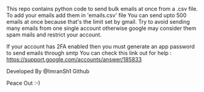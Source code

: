 This repo contains python code to send bulk emails at once from a .csv file.
To add your emails add them in 'emails.csv' file
You can send upto 500 emails at once because that's the limit set by gmail.
Try to avoid sending many emails from one single account otherwise google may consider them spam mails and restrict your account.

If your account has 2FA enabled then you must generate an app password to send emails through smtp
You can check this link out for help : https://support.google.com/accounts/answer/185833

Developed By @ImranSh1 Github

Peace Out :-)
